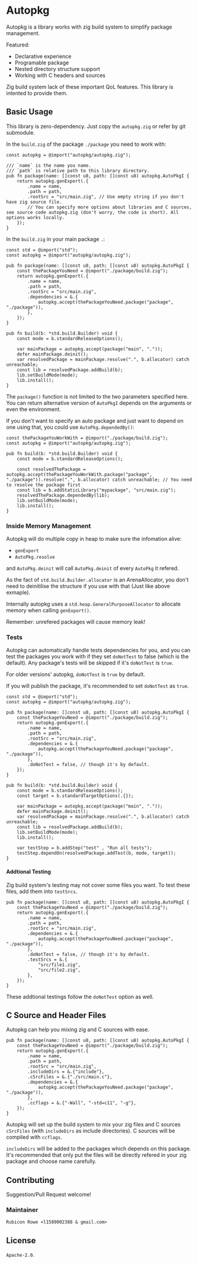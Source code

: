 # Autopkg
Autopkg is a library works with zig build system to simplify package management.

Featured:
- Declarative experience
- Programable package
- Nested directory structure support
- Working with C headers and sources

Zig build system lack of these important QoL features. This library is intented to provide them.

## Basic Usage

This library is zero-dependency. Just copy the `autopkg.zig` or refer by git submodule.

In the `build.zig` of the package `./package` you need to work with:
````zig
const autopkg = @import("autopkg/autopkg.zig");

/// `name` is the name you name.
/// `path` is relative path to this library directory.
pub fn package(name: []const u8, path: []const u8) autopkg.AutoPkgI {
    return autopkg.genExport(.{
        .name = name,
        .path = path,
        .rootSrc = "src/main.zig", // Use empty string if you don't have zig source file.
        // You can specify more options about libraries and C sources, see source code autopkg.zig (don't worry, the code is short). All options works locally.
    });
}
````

In the `build.zig` in your main package `.`:
````zig
const std = @import("std");
const autopkg = @import("autopkg/autopkg.zig");

pub fn package(name: []const u8, path: []const u8) autopkg.AutoPkgI {
    const thePackageYouNeed = @import("./package/build.zig");
    return autopkg.genExport(.{
        .name = name,
        .path = path,
        .rootSrc = "src/main.zig",
        .dependencies = &.{
            autopkg.accept(thePackageYouNeed.package("package", "./package")),
        },
    });
}

pub fn build(b: *std.build.Builder) void {
    const mode = b.standardReleaseOptions();

    var mainPackage = autopkg.accept(package("main", "."));
    defer mainPackage.deinit();
    var resolvedPackage = mainPackage.resolve(".", b.allocator) catch unreachable;
    const lib = resolvedPackage.addBuild(b);
    lib.setBuildMode(mode);
    lib.install();
}
````

The `package()` function is not limited to the two parameters specified here. You can return alternative version of `AutoPkgI` depends on the arguments or even the environment.

If you don't want to specify an auto package and just want to depend on one using that, you could use `AutoPkg.dependedBy()`:

````zig
const thePackageYouWorkWith = @import("./package/build.zig");
const autopkg = @import("autopkg/autopkg.zig");

pub fn build(b: *std.build.Builder) void {
    const mode = b.standardReleaseOptions();

    const resolvedThePackage = autopkg.accept(thePackageYouWorkWith.package("package", "./package")).resolve(".", b.allocator) catch unreachable; // You need to resolve the package first
    const lib = b.addStaticLibrary("mypackage", "src/main.zig");
    resolvedThePackage.dependedBy(lib);
    lib.setBuildMode(mode);
    lib.install();
}
````

### Inside Memory Management
Autopkg will do multiple copy in heap to make sure the infomation alive:

- `genExport`
- `AutoPkg.resolve`

and `AutoPkg.deinit` will call `AutoPkg.deinit` of every `AutoPkg` it refered.

As the fact of `std.build.Builder.allocator` is an ArenaAllocator, you don't need to deinitilise the structure if you use with that (Just like above exmaple).

Internally autopkg uses a `std.heap.GeneralPurposeAllocator` to allocate memory when calling `genExport()`.

Remember: unrefered packages will cause memory leak!

### Tests

Autopkg can automatically handle tests dependencies for you, and you can test the packages you work with if they set `doNotTest` to false (which is the default). Any package's tests will be skipped if it's `doNotTest` is `true`.

For older versions' autopkg, `doNotTest` is `true` by default.

If you will publish the package, it's recommended to set `doNotTest` as `true`.

````zig
const std = @import("std");
const autopkg = @import("autopkg/autopkg.zig");

pub fn package(name: []const u8, path: []const u8) autopkg.AutoPkgI {
    const thePackageYouNeed = @import("./package/build.zig");
    return autopkg.genExport(.{
        .name = name,
        .path = path,
        .rootSrc = "src/main.zig",
        .dependencies = &.{
            autopkg.accept(thePackageYouNeed.package("package", "./package")),
        },
        .doNotTest = false, // though it's by default.
    });
}

pub fn build(b: *std.build.Builder) void {
    const mode = b.standardReleaseOptions();
    const target = b.standardTargetOptions(.{});

    var mainPackage = autopkg.accept(package("main", "."));
    defer mainPackage.deinit();
    var resolvedPackage = mainPackage.resolve(".", b.allocator) catch unreachable;
    const lib = resolvedPackage.addBuild(b);
    lib.setBuildMode(mode);
    lib.install();
    
    var testStep = b.addStep("test" , "Run all tests");
    testStep.dependOn(resolvedPackage.addTest(b, mode, target));
}
````

#### Addtional Testing

Zig build system's testing may not cover some files you want. To test these files, add them into `testSrcs`.

````Zig
pub fn package(name: []const u8, path: []const u8) autopkg.AutoPkgI {
    const thePackageYouNeed = @import("./package/build.zig");
    return autopkg.genExport(.{
        .name = name,
        .path = path,
        .rootSrc = "src/main.zig",
        .dependencies = &.{
            autopkg.accept(thePackageYouNeed.package("package", "./package")),
        },
        .doNotTest = false, // though it's by default.
        .testSrcs = &.{
            "src/file1.zig",
            "src/file2.zig",
        },
    });
}
````

These addtional testings follow the `doNotTest` option as well.

## C Source and Header Files

Autopkg can help you mixing zig and C sources with ease.

````
pub fn package(name: []const u8, path: []const u8) autopkg.AutoPkgI {
    const thePackageYouNeed = @import("./package/build.zig");
    return autopkg.genExport(.{
        .name = name,
        .path = path,
        .rootSrc = "src/main.zig",
        .includeDirs = &.{"include"},
        .cSrcFiles = &.{"./src/main.c"},
        .dependencies = &.{
            autopkg.accept(thePackageYouNeed.package("package", "./package")),
        },
        .ccflags = &.{"-Wall", "-std=c11", "-g"},
    });
}
````

Autopkg will set up the build system to mix your zig files and C sources `cSrcFiles` (with `includeDirs` as include directories). C sources will be compiled with `ccflags`.

`includeDirs` will be added to the packages which depends on this package. It's recommended that only put the files will be directly refered in your zig package and choose name carefully.

## Contributing

Suggestion/Pull Request welcome!

### Maintainer

`Rubicon Rowe <l1589002388 & gmail.com>`

## License
`Apache-2.0`.
